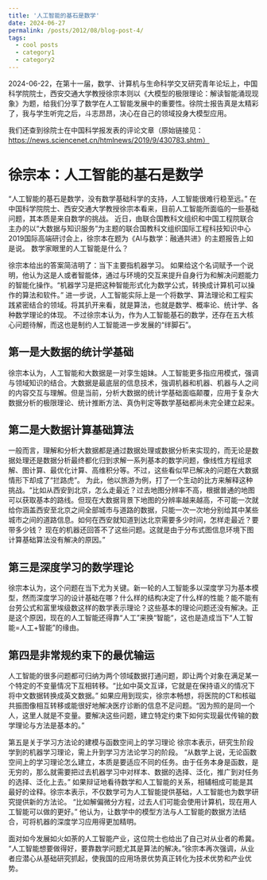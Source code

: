 ```yaml
---
title: '人工智能的基石是数学'
date: 2024-06-27
permalink: /posts/2012/08/blog-post-4/
tags:
  - cool posts
  - category1
  - category2
---
```


2024-06-22，在第十一届，数学、计算机与生命科学交叉研究青年论坛上，中国科学院院士，西安交通大学教授徐宗本则以《大模型的极限理论：解读智能涌现现象》为题，给我们分享了数学在人工智能发展中的重要性。徐院士报告真是太精彩了，我与学生听完之后，斗志昂昂，决心在自己的领域投身大模型应用。

我们还查到徐院士在中国科学报发表的评论文章（原始链接见：https://news.sciencenet.cn/htmlnews/2019/9/430783.shtm）

# 徐宗本：人工智能的基石是数学

“人工智能的基石是数学，没有数学基础科学的支持，人工智能很难行稳至远。” 在中国科学院院士、西安交通大学教授徐宗本看来，目前人工智能所面临的一些基础问题，其本质是来自数学的挑战。
近日，由联合国教科文组织和中国工程院联合主办的以“大数据与知识服务”为主题的联合国教科文组织国际工程科技知识中心2019国际高端研讨会上，徐宗本在题为《AI与数学：融通共进》的主题报告上如是说。
数学家眼里的人工智能是什么？

徐宗本给出的答案简洁明了：当下主要指机器学习。
如果给这个名词赋予一个说明，他认为这是人或者智能体，通过与环境的交互来提升自身行为和解决问题能力的智能化操作。“机器学习是把这种智能形式化为数学公式，转换成计算机可以操作的算法和软件。”
进一步说，人工智能实际上是一个将数学、算法理论和工程实践紧密结合的领域。将其扒开来看，就是算法，也就是数学、概率论、统计学、各种数学理论的体现。
不过徐宗本认为，作为人工智能基石的数学，还存在五大核心问题待解，而这也是制约人工智能进一步发展的“绊脚石”。
 
## 第一是大数据的统计学基础

徐宗本认为，人工智能和大数据是一对孪生姐妹。人工智能更多指应用模式，强调与领域知识的结合。大数据是最底层的信息技术，強调机器和机器、机器与人之间的内容交互与理解。但是当前，分析大数据的统计学基础面临颠覆，应用于复杂大数据分析的极限理论、统计推断方法、真伪判定等数学基础都尚未完全建立起来。
 
## 第二是大数据计算基础算法

一般而言，理解和分析大数据都是通过数据处理或数据分析来实现的，而无论是数据处理还是数据分析最终都化归到求解一系列基本的数学问题，像线性方程组求解、图计算、最优化计算、高维积分等。不过，这些看似早已解决的问题在大数据情形下却成了“拦路虎”。
为此，他以旅游为例，打了一个生动的比方来解释这种挑战。“比如从西安到北京，怎么走最近？过去地图分辨率不高，根据普通的地图可以获取基本的路线。但现在大数据背景下地图的分辨率越来越高，不可能一次就给你涵盖西安至北京之间全部城市与道路的数据，只能一次一次地分别给其中某些城市之间的道路信息。如何在西安就知道到达北京需要多少时间，怎样走最近？要带多少钱？ 现在的机器还回答不了这些问题。这就是由于分布式图信息环境下图计算基础算法没有解决的原因。”
 
## 第三是深度学习的数学理论

徐宗本认为，这个问题在当下尤为关键。新一轮的人工智能多以深度学习为基本模型，然而深度学习的设计基础在哪？什么样的结构决定了什么样的性能？能不能有台劳公式和富里埃级数这样的数学表示理论？这些基本的理论问题还没有解决。正是这个原因，现在的人工智能还得靠“人工”来换“智能“，这也是造成当下“人工智能=人工+智能”的缘由。
 
## 第四是非常规约束下的最优输运

人工智能的很多问题都可归纳为两个领域数据打通问题，即让两个对象在满足某一个特定的不变量情况下互相转移。“比如中英文互译，它就是在保持语义的情况下将中文数据转换成英文数据。” 
如果应用到现实，徐宗本畅想，将医院的CT和核磁共振图像相互转移或能很好地解决医疗诊断的信息不足问题。“因为照的是同一个人，这里人就是不变量。要解决这些问题，建立特定约束下如何实现最优传输的数学理论与方法是基本的。”
 
第五是关于学习方法论的建模与函数空间上的学习理论
徐宗本表示，研究生阶段学到的机器学习理论，需上升到学习方法论学习的阶段。
“从数学上说，无论函数空间上的学习理论怎么建立，本质是要适应不同的任务。由于任务本身是函数，是无穷的，那么就需要把过去机器学习中对样本、数据的选择、泛化，推广到对任务的选择、泛化上去。”
如果辩证地看待数学和人工智能的关系，相辅相成可能是其最好的诠释。徐宗本表示，不仅数学可为人工智能提供基础，人工智能也为数学研究提供新的方法论。
“比如解偏微分方程，过去人们可能会使用计算机，现在用人工智能可以做的更好。” 他认为，让数学中的模型方法与人工智能的数据方法结合，可将机器的深度学习应用得更加精明。
 
面对如今发展如火如荼的人工智能产业，这位院士也给出了自己对从业者的希冀。
“人工智能想要做得好，要靠数学问题尤其是算法的解决。”徐宗本再次强调，从业者应潜心从基础研究抓起，使我国的应用场景优势真正转化为技术优势和产业优势。


